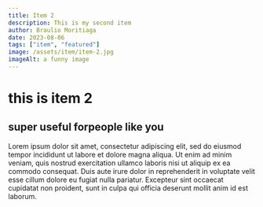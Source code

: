```yaml
---
title: Item 2
description: This is my second item
author: Braulio Moritiaga
date: 2023-08-06
tags: ["item", "featured"]
image: /assets/item/item-2.jpg
imageAlt: a funny image
---
```

# this is item 2
## super useful forpeople like you

Lorem ipsum dolor sit amet, consectetur adipiscing elit, sed do eiusmod tempor incididunt ut labore et dolore magna aliqua. Ut enim ad minim veniam, quis nostrud exercitation ullamco laboris nisi ut aliquip ex ea commodo consequat. Duis aute irure dolor in reprehenderit in voluptate velit esse cillum dolore eu fugiat nulla pariatur. Excepteur sint occaecat cupidatat non proident, sunt in culpa qui officia deserunt mollit anim id est laborum.